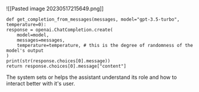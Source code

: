 
![[Pasted image 20230517215649.png]]

	def get_completion_from_messages(messages, model="gpt-3.5-turbo", temperature=0):
    response = openai.ChatCompletion.create(
        model=model,
        messages=messages,
        temperature=temperature, # this is the degree of randomness of the model's output
    )
    print(str(response.choices[0].message))
    return response.choices[0].message["content"]

The system sets or helps the assistant understand its role and how to interact better with it's user.

